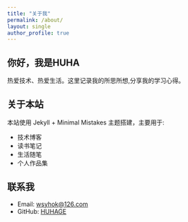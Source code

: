 ```yaml
---
title: "关于我"
permalink: /about/
layout: single
author_profile: true
---
```


## 你好，我是HUHA

热爱技术、热爱生活。这里记录我的所思所想,分享我的学习心得。

## 关于本站

本站使用 Jekyll + Minimal Mistakes 主题搭建，主要用于:

- 技术博客
- 读书笔记
- 生活随笔
- 个人作品集

## 联系我

- Email: wsyhok@126.com
- GitHub: [HUHAGE](https://github.com/HUHAGE) 